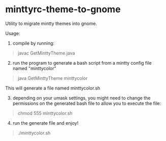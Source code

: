 # minttyrc-theme-to-gnome
Utility to migrate mintty themes into gnome.

Usage:

1) compile by running: 
  > javac GetMinttyTheme.java
2) run the program to generate a bash script from a mintty config file named "minttycolor"
  > java GetMinttyTheme minttycolor

   This will generate a file named minttycolor.sh

3) depending on your umask settings, you might need to change the permissions on the generated bash file to allow you to execute the file:

  > chmod 555 minttycolor.sh

4) run the generate file and enjoy!

  > ./minttycolor.sh

